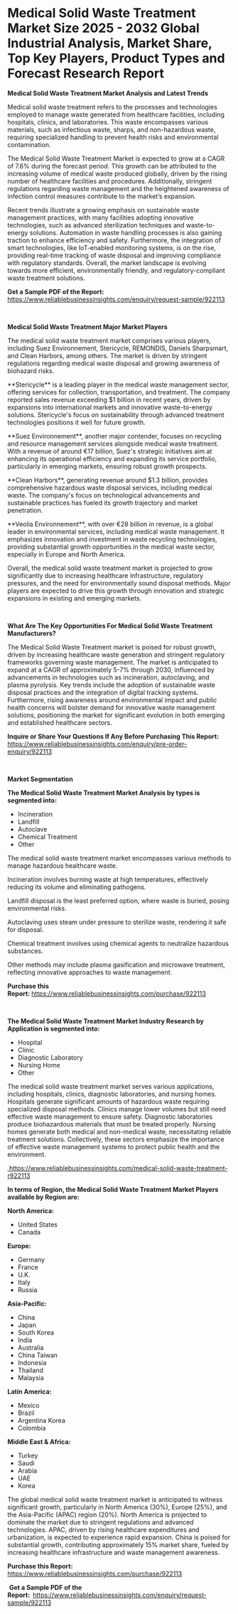 <p><h1>Medical Solid Waste Treatment Market Size 2025 - 2032 Global Industrial Analysis, Market Share, Top Key Players, Product Types and Forecast Research Report</h1></p><p><strong>Medical Solid Waste Treatment Market Analysis and Latest Trends</strong></p>
<p><p>Medical solid waste treatment refers to the processes and technologies employed to manage waste generated from healthcare facilities, including hospitals, clinics, and laboratories. This waste encompasses various materials, such as infectious waste, sharps, and non-hazardous waste, requiring specialized handling to prevent health risks and environmental contamination.</p><p>The Medical Solid Waste Treatment Market is expected to grow at a CAGR of 7.6% during the forecast period. This growth can be attributed to the increasing volume of medical waste produced globally, driven by the rising number of healthcare facilities and procedures. Additionally, stringent regulations regarding waste management and the heightened awareness of infection control measures contribute to the market’s expansion.</p><p>Recent trends illustrate a growing emphasis on sustainable waste management practices, with many facilities adopting innovative technologies, such as advanced sterilization techniques and waste-to-energy solutions. Automation in waste handling processes is also gaining traction to enhance efficiency and safety. Furthermore, the integration of smart technologies, like IoT-enabled monitoring systems, is on the rise, providing real-time tracking of waste disposal and improving compliance with regulatory standards. Overall, the market landscape is evolving towards more efficient, environmentally friendly, and regulatory-compliant waste treatment solutions.</p></p>
<p><strong>Get a Sample PDF of the Report:&nbsp;</strong> <a href="https://www.reliablebusinessinsights.com/enquiry/request-sample/922113?utm_campaign=3521&utm_medium=2&utm_source=Github&utm_content=ia&utm_term=18042025&utm_id=medical-solid-waste-treatment">https://www.reliablebusinessinsights.com/enquiry/request-sample/922113</a></p>
<p>&nbsp;</p>
<p><strong>Medical Solid Waste Treatment Major Market Players</strong></p>
<p><p>The medical solid waste treatment market comprises various players, including Suez Environnement, Stericycle, REMONDIS, Daniels Sharpsmart, and Clean Harbors, among others. The market is driven by stringent regulations regarding medical waste disposal and growing awareness of biohazard risks.</p><p>**Stericycle** is a leading player in the medical waste management sector, offering services for collection, transportation, and treatment. The company reported sales revenue exceeding $1 billion in recent years, driven by expansions into international markets and innovative waste-to-energy solutions. Stericycle's focus on sustainability through advanced treatment technologies positions it well for future growth.</p><p>**Suez Environnement**, another major contender, focuses on recycling and resource management services alongside medical waste treatment. With a revenue of around €17 billion, Suez's strategic initiatives aim at enhancing its operational efficiency and expanding its service portfolio, particularly in emerging markets, ensuring robust growth prospects.</p><p>**Clean Harbors**, generating revenue around $1.3 billion, provides comprehensive hazardous waste disposal services, including medical waste. The company's focus on technological advancements and sustainable practices has fueled its growth trajectory and market penetration.</p><p>**Veolia Environnement**, with over €28 billion in revenue, is a global leader in environmental services, including medical waste management. It emphasizes innovation and investment in waste recycling technologies, providing substantial growth opportunities in the medical waste sector, especially in Europe and North America.</p><p>Overall, the medical solid waste treatment market is projected to grow significantly due to increasing healthcare infrastructure, regulatory pressures, and the need for environmentally sound disposal methods. Major players are expected to drive this growth through innovation and strategic expansions in existing and emerging markets.</p></p>
<p>&nbsp;</p>
<p><strong>What Are The Key Opportunities For Medical Solid Waste Treatment Manufacturers?</strong></p>
<p><p>The Medical Solid Waste Treatment market is poised for robust growth, driven by increasing healthcare waste generation and stringent regulatory frameworks governing waste management. The market is anticipated to expand at a CAGR of approximately 5-7% through 2030, influenced by advancements in technologies such as incineration, autoclaving, and plasma pyrolysis. Key trends include the adoption of sustainable waste disposal practices and the integration of digital tracking systems. Furthermore, rising awareness around environmental impact and public health concerns will bolster demand for innovative waste management solutions, positioning the market for significant evolution in both emerging and established healthcare sectors.</p></p>
<p><strong>Inquire or Share Your Questions If Any Before Purchasing This Report:</strong> <a href="https://www.reliablebusinessinsights.com/enquiry/pre-order-enquiry/922113?utm_campaign=3521&utm_medium=2&utm_source=Github&utm_content=ia&utm_term=18042025&utm_id=medical-solid-waste-treatment">https://www.reliablebusinessinsights.com/enquiry/pre-order-enquiry/922113</a></p>
<p>&nbsp;</p>
<p><strong>Market Segmentation</strong></p>
<p><strong>The Medical Solid Waste Treatment Market Analysis by types is segmented into:</strong></p>
<p><ul><li>Incineration</li><li>Landfill</li><li>Autoclave</li><li>Chemical Treatment</li><li>Other</li></ul></p>
<p><p>The medical solid waste treatment market encompasses various methods to manage hazardous healthcare waste. </p><p>Incineration involves burning waste at high temperatures, effectively reducing its volume and eliminating pathogens. </p><p>Landfill disposal is the least preferred option, where waste is buried, posing environmental risks. </p><p>Autoclaving uses steam under pressure to sterilize waste, rendering it safe for disposal. </p><p>Chemical treatment involves using chemical agents to neutralize hazardous substances. </p><p>Other methods may include plasma gasification and microwave treatment, reflecting innovative approaches to waste management.</p></p>
<p><strong>Purchase this Report:&nbsp;</strong><a href="https://www.reliablebusinessinsights.com/purchase/922113?utm_campaign=3521&utm_medium=2&utm_source=Github&utm_content=ia&utm_term=18042025&utm_id=medical-solid-waste-treatment">https://www.reliablebusinessinsights.com/purchase/922113</a></p>
<p>&nbsp;</p>
<p><strong>The Medical Solid Waste Treatment Market Industry Research by Application is segmented into:</strong></p>
<p><ul><li>Hospital</li><li>Clinic</li><li>Diagnostic Laboratory</li><li>Nursing Home</li><li>Other</li></ul></p>
<p><p>The medical solid waste treatment market serves various applications, including hospitals, clinics, diagnostic laboratories, and nursing homes. Hospitals generate significant amounts of hazardous waste requiring specialized disposal methods. Clinics manage lower volumes but still need effective waste management to ensure safety. Diagnostic laboratories produce biohazardous materials that must be treated properly. Nursing homes generate both medical and non-medical waste, necessitating reliable treatment solutions. Collectively, these sectors emphasize the importance of effective waste management systems to protect public health and the environment.</p></p>
<p><a href="https://www.reliablebusinessinsights.com/medical-solid-waste-treatment-r922113?utm_campaign=3521&utm_medium=2&utm_source=Github&utm_content=ia&utm_term=18042025&utm_id=medical-solid-waste-treatment">&nbsp;https://www.reliablebusinessinsights.com/medical-solid-waste-treatment-r922113</a></p>
<p><strong>In terms of Region, the Medical Solid Waste Treatment Market Players available by Region are:</strong></p>
<p>
    <p> <strong> North America: </strong>
        <ul>
            <li>United States</li>
            <li>Canada</li>
        </ul>
        </p> 
    <p> <strong> Europe: </strong>
        <ul>
            <li>Germany</li>
            <li>France</li>
            <li>U.K.</li>
            <li>Italy</li>
            <li>Russia</li>
        </ul>
        </p> 
    <p> <strong> Asia-Pacific: </strong>
        <ul>
            <li>China</li>
            <li>Japan</li>
            <li>South Korea</li>
            <li>India</li>
            <li>Australia</li>
            <li>China Taiwan</li>
            <li>Indonesia</li>
            <li>Thailand</li>
            <li>Malaysia</li>
        </ul>
        </p> 
    <p> <strong> Latin America: </strong>
        <ul>
            <li>Mexico</li>
            <li>Brazil</li>
            <li>Argentina Korea</li>
            <li>Colombia</li>
        </ul>
        </p> 
    <p> <strong> Middle East & Africa: </strong>
        <ul>
            <li>Turkey</li>
            <li>Saudi</li>
            <li>Arabia</li>
            <li>UAE</li>
            <li>Korea</li>
        </ul>
    </p>
    </p>
<p><p>The global medical solid waste treatment market is anticipated to witness significant growth, particularly in North America (30%), Europe (25%), and the Asia-Pacific (APAC) region (20%). North America is projected to dominate the market due to stringent regulations and advanced technologies. APAC, driven by rising healthcare expenditures and urbanization, is expected to experience rapid expansion. China is poised for substantial growth, contributing approximately 15% market share, fueled by increasing healthcare infrastructure and waste management awareness.</p></p>
<p><strong>Purchase this Report: </strong><a href="https://www.reliablebusinessinsights.com/purchase/922113?utm_campaign=3521&utm_medium=2&utm_source=Github&utm_content=ia&utm_term=18042025&utm_id=medical-solid-waste-treatment">https://www.reliablebusinessinsights.com/purchase/922113</a></p>
<p>&nbsp;<strong>Get a Sample PDF of the Report:&nbsp;&nbsp;</strong><a href="https://www.reliablebusinessinsights.com/enquiry/request-sample/922113?utm_campaign=3521&utm_medium=2&utm_source=Github&utm_content=ia&utm_term=18042025&utm_id=medical-solid-waste-treatment">https://www.reliablebusinessinsights.com/enquiry/request-sample/922113</a></p>
<p><strong></strong></p>
<p><p></p><p></p><p></p></p>